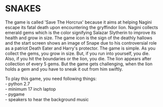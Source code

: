 # SNAKES
The game is called 'Save The Horcrux' because it aims at helping Nagini escape its fatal death upon encountering the gryffindor lion.
Nagini collects emerald gems which is the color signifying Salazar Slytherin to improve its health and grow in size.
The game icon is the sign of the deathly hallows and the start screen shows an image of Snape due to his controversial role as a patriot Death Eater and Harry's protector.
The game is simple.
As you collect the gems, you grow in size. But, if you run into yourself, you die. Also, if you hit the boundaries or the lion, you die.
The lion appears after collection of every 5 gems. But the game gets challenging, when the lion holds a gem and you have to sneak it out from him swiftly.

To play this game, you need following things:<br />
    - python 2.7<br />
    - minimum 17 inch laptop<br />
    - pygame<br /> 
    - speakers to hear the background music<br />
    
